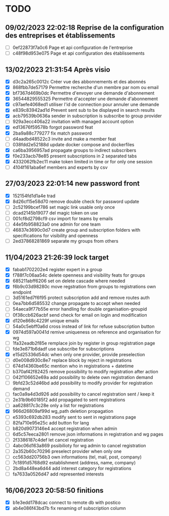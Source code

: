 # TODO
## 09/02/2023 22:02:18 Reprise de la configuration des entreprises et établissements
- [ ] 0ef22873f7a0c6 Page et api configuration de l'entreprise
- [ ] c48f98d953e075 Page et api configuration des établissements
## 13/02/2023 21:31:54 Après visio
- [x] d3c2a265c0012c Créer vue des abbonnements et des abonnés
- [x] 868fbb7de57179 Permettre recherche d'un membre par nom ou email
- [x] bf7367d469b0dc Permettre d'envoyer une demande d'abonnement
- [x] 36544829555325 Permettre d'accepter une demande d'abonnement
- [x] c97aefe4068ed1 utiliser l'id de connection pour annuler une demande
- [x] e839c83942ad1d Prevent sent sub to be displayed in search results
- [x] acb79539b0636a sender in subscription is subscribe to group provider
- [ ] 929a3ecc406a22 invitation with managed account option
- [x] ed13676f59578b forgot password feat
- [x] 2ba9a88c779277 fix match password
- [ ] d4aadbd48522c3 invite and make a member feat
- [ ] 038fdd2e52188d update docker compose and dockerfiles
- [x] ca6ba3956957ad propagate groups to indirect subscribers
- [x] f0e233acb78e85 present subscriptions in 2 separated tabs
- [x] 4332062fb2ec11 make token limited in time or for only one session
- [ ] 4104f161aba6ef members and experts by csv
## 27/03/2023 22:01:14 new password front
- [x] 152154fd1d1a4e trad
- [x] 8d26cf15e58d70 remove double check for password update
- [ ] 2c52199bcef786 set magic link usable only once
- [ ] dcad2145b19077 del magic token on use
- [ ] 001cf8d2798cf9 csv import for teams by emails
- [ ] 44e5fb958823a0 one admin for one team
- [ ] 46837e3690c0d7 create group and subscription folders with specifications for visibility and openness
- [ ] 2ed37868281869 separate my groups from others
## 11/04/2023 21:26:39 lock target
- [x] fabab1702202e4 register expert in a group
- [x] f788f7c06aa54c delete openness and visibility feats for groups
- [x] 685211abff6206 set on delete cascade where needed
- [x] f6b9c03d98280c move regstration from groups to registrations own endpoint
- [ ] 3d5161ed7f6f95 protect subscription add and remove routes auth
- [ ] 0ea7bb6d585532 change propagate to accept when needed
- [ ] 54aeca9f77b55e error handling for double organisation-groupid
- [ ] 0f38ccb626acbf send check for email on login and modification
- [x] d120e868c4229f unique emails
- [ ] 54a0c5ebff0a6d cross instead of link for refuse subscription button
- [x] 0974d597a0041d remive uniqueness on reference and organisation for wg
- [ ] 1fa32eadb2f85e remplace join by register in group registration page
- [ ] fde3e871b6dadf use subscribe for subscriptions
- [x] e15d25336d54dc when only one provider, provide preselection
- [ ] d0e008d930c8e7 replace block by reject in registrations
- [ ] 674d14360be65c mention who in registrations + datetime
- [ ] b370af42f82425 remove possibility to modify registration after action
- [ ] 042f106652e69a add possibility to delete own registration demand
- [ ] 9bfd23c52d46bd add possibility to modify provider for registration demand
- [ ] fac0a9a4d3d926 add possibility to cancel registration sent / keep it
- [ ] 2e31b9b60185f2 add propagated to sent registrations
- [ ] aa628817c3c28e only a list for registrations
- [x] 966d26809af99d wg_path deletion propagation
- [ ] e5393c692db283 modify sent to sent in registrations page  
- [ ] 82fa710e95e25c add button for lang  
- [ ] b820d9073146e4 accept registration when admin  
- [ ] 6d5c57eeca2801 remove json informations in registration and wg pages  
- [ ] 2f3386187c4def let cancel registration  
- [ ] 4abc06d163a869 pssibilioty for wg admin to cancel registration  
- [ ] 2a352b60c70296 preselect provider when only one  
- [ ] cc563dd20756b3 own informations (tel, mail, post, company)  
- [ ] 7c1891d5768d92 establishment (address, name, company)  
- [ ] 2bd8a448ea6d44 add interest category for registrations  
- [ ] fa7633a0526d47 add represented interests  
## 16/06/2023 20:58:50 finitions  
- [x] b1e3edd178dcac connect to remote db with postico  
- [x] ab4e086f43bd7b fix renaming of subscription column  
